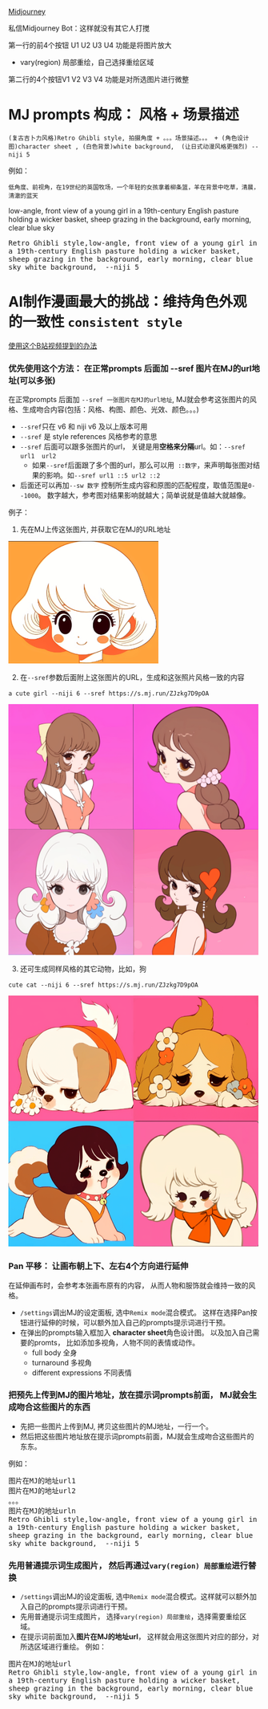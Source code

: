 

[Midjourney](https://www.midjourney.com/)

私信Midjourney Bot：这样就没有其它人打搅

第一行的前4个按钮 U1 U2 U3 U4 功能是将图片放大
- vary(region) 局部重绘，自己选择重绘区域

第二行的4个按钮V1 V2 V3 V4 功能是对所选图片进行微整

# MJ prompts 构成： 风格 + 场景描述 
```prompts
(复古吉卜力风格)Retro Ghibli style, 拍摄角度 + 。。。场景描述。。。 + (角色设计图)character sheet , (白色背景)white background,  (让日式动漫风格更强烈) --niji 5
```
例如：
```
低角度、前视角，在19世纪的英国牧场，一个年轻的女孩拿着柳条篮，羊在背景中吃草，清晨，清澈的蓝天
```
low-angle, front view of a young girl in a 19th-century English pasture holding a wicker basket, sheep grazing in the background, early morning, clear blue sky

<pre style="white-space: pre-wrap; word-wrap: break-word;">
Retro Ghibli style,low-angle, front view of a young girl in a 19th-century English pasture holding a wicker basket, sheep grazing in the background, early morning, clear blue sky white background,  --niji 5
</pre>

# AI制作漫画最大的挑战：维持角色外观的一致性 `consistent style`
[使用这个B站视频提到的办法](https://www.bilibili.com/video/BV13u4y1r75u/?spm_id_from=333.337.search-card.all.click&vd_source=d1bae303e273c3b02ddcd7baf6b6a596)

### 优先使用这个方法： 在正常prompts 后面加 --sref 图片在MJ的url地址(可以多张)
在正常prompts 后面加 `--sref 一张图片在MJ的url地址`, MJ就会参考这张图片的风格、生成吻合内容(包括：风格、构图、颜色、光效、颜色。。。)
- `--sref`只在 v6 和 niji v6 及以上版本可用
- `--sref` 是 style references 风格参考的意思
- `--sref` 后面可以跟多张图片的url， 关键是用**空格来分隔**url。如：`--sref url1  url2`
  - 如果`--sref`后面跟了多个图的url，那么可以用` ::数字`，来声明每张图对结果的影响。如`--sref url1 ::5 url2 ::2`
- 后面还可以再加`--sw 数字` 控制所生成内容和原图的匹配程度，取值范围是`0--1000`。 数字越大，参考图对结果影响就越大；简单说就是值越大就越像。

例子：
1. 先在MJ上传这张图片, 并获取它在MJ的URL地址

<img src="res/卡通.png" width="300"/>

2. 在`--sref`参数后面附上这张图片的URL，生成和这张照片风格一致的内容
```
a cute girl --niji 6 --sref https://s.mj.run/ZJzkg7D9pOA
```
<img src="res/sref_mj风格一致.webp" width="500">

3. 还可生成同样风格的其它动物，比如，狗
```
cute cat --niji 6 --sref https://s.mj.run/ZJzkg7D9pOA
```
<img src="res/sref_mj风格一致dog.webp" width="500">

### Pan 平移： 让画布朝上下、左右4个方向进行延伸
在延伸画布时，会参考本张画布原有的内容， 从而人物和服饰就会维持一致的风格。

- `/settings`调出MJ的设定面板, 选中`Remix mode`混合模式。 这样在选择Pan按钮进行延伸的时候，可以额外加入自己的prompts提示词进行干预。
- 在弹出的prompts输入框加入 **character sheet**角色设计图。 以及加入自己需要的promts， 比如添加多视角，人物不同的表情或动作。
  - full body 全身
  - turnaround 多视角
  - different expressions 不同表情

### 把预先上传到MJ的图片地址，放在提示词prompts前面， MJ就会生成吻合这些图片的东西

- 先把一些图片上传到MJ, 拷贝这些图片的MJ地址，一行一个。
- 然后把这些图片地址放在提示词prompts前面，MJ就会生成吻合这些图片的东东。

例如：
<pre style="white-space: pre-wrap; word-wrap: break-word;">
图片在MJ的地址url1
图片在MJ的地址url2
。。。
图片在MJ的地址urln
Retro Ghibli style,low-angle, front view of a young girl in a 19th-century English pasture holding a wicker basket, sheep grazing in the background, early morning, clear blue sky white background,  --niji 5
</pre>

### 先用普通提示词生成图片， 然后再通过`vary(region) 局部重绘`进行替换
- `/settings`调出MJ的设定面板, 选中`Remix mode`混合模式。这样就可以额外加入自己的prompts提示词进行干预。
- 先用普通提示词生成图片， 选择`vary(region) 局部重绘`，选择需要重绘区域。
- 在提示词前面加入**图片在MJ的地址url**， 这样就会用这张图片对应的部分，对所选区域进行重绘。
例如：
<pre style="white-space: pre-wrap; word-wrap: break-word;">
图片在MJ的地址url
Retro Ghibli style,low-angle, front view of a young girl in a 19th-century English pasture holding a wicker basket, sheep grazing in the background, early morning, clear blue sky white background,  --niji 5
</pre>

